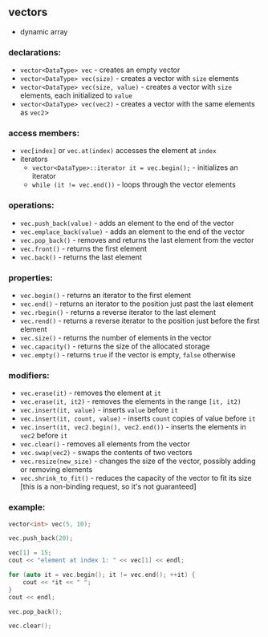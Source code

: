 ## vectors

- dynamic array

### declarations:
- `vector<DataType> vec` - creates an empty vector
- `vector<DataType> vec(size)` - creates a vector with `size` elements
- `vector<DataType> vec(size, value)` - creates a vector with `size` elements, each initialized to `value`
- `vector<DataType> vec(vec2)` - creates a vector with the same elements as `vec2`>

### access members:
- `vec[index]` or `vec.at(index)` accesses the element at `index`
- iterators
    - `vector<DataType>::iterator it = vec.begin();` - initializes an iterator
    - `while (it != vec.end())` - loops through the vector elements


### operations:
- `vec.push_back(value)` - adds an element to the end of the vector
- `vec.emplace_back(value)` - adds an element to the end of the vector
- `vec.pop_back()` - removes and returns the last element from the vector
- `vec.front()` - returns the first element
- `vec.back()` - returns the last element

### properties:
- `vec.begin()` - returns an iterator to the first element
- `vec.end()` - returns an iterator to the position just past the last element
- `vec.rbegin()` - returns a reverse iterator to the last element
- `vec.rend()` - returns a reverse iterator to the position just before the first element
- `vec.size()` - returns the number of elements in the vector
- `vec.capacity()` - returns the size of the allocated storage
- `vec.empty()` - returns `true` if the vector is empty, `false` otherwise

### modifiers:
- `vec.erase(it)` - removes the element at `it`
- `vec.erase(it, it2)` - removes the elements in the range `[it, it2)`
- `vec.insert(it, value)` - inserts `value` before `it`
- `vec.insert(it, count, value)` - inserts `count` copies of value before `it`
- `vec.insert(it, vec2.begin(), vec2.end())` - inserts the elements in `vec2` before `it`
- `vec.clear()` - removes all elements from the vector
- `vec.swap(vec2)` - swaps the contents of two vectors
- `vec.resize(new_size)` - changes the size of the vector, possibly adding or removing elements
- `vec.shrink_to_fit()` - reduces the capacity of the vector to fit its size [this is a non-binding request, so it's not guaranteed]

### example:

```cpp
vector<int> vec(5, 10);

vec.push_back(20);

vec[1] = 15;
cout << "element at index 1: " << vec[1] << endl;

for (auto it = vec.begin(); it != vec.end(); ++it) {
    cout << *it << " ";
}
cout << endl;

vec.pop_back();

vec.clear();
```